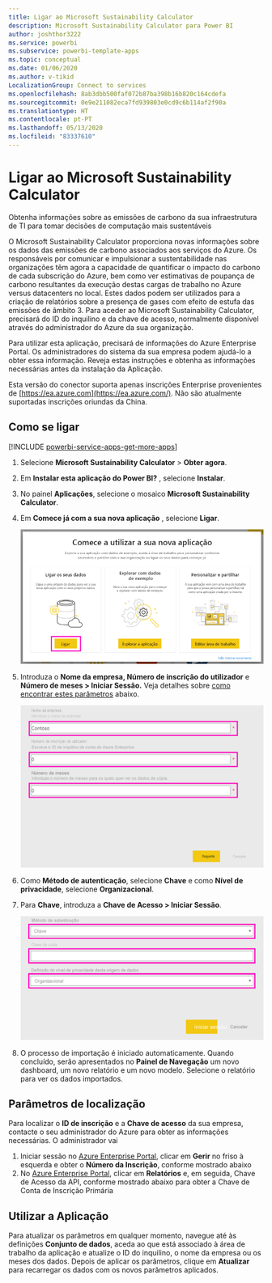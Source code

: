 ```yaml
---
title: Ligar ao Microsoft Sustainability Calculator
description: Microsoft Sustainability Calculator para Power BI
author: joshthor3222
ms.service: powerbi
ms.subservice: powerbi-template-apps
ms.topic: conceptual
ms.date: 01/06/2020
ms.author: v-tikid
LocalizationGroup: Connect to services
ms.openlocfilehash: 8ab3dbb500faf072b87ba398b16b820c164cdefa
ms.sourcegitcommit: 0e9e211082eca7fd939803e0cd9c6b114af2f90a
ms.translationtype: HT
ms.contentlocale: pt-PT
ms.lasthandoff: 05/13/2020
ms.locfileid: "83337610"
---
```

# <a name="connect-the-microsoft-sustainability-calculator"></a>Ligar ao Microsoft Sustainability Calculator
Obtenha informações sobre as emissões de carbono da sua infraestrutura de TI para tomar decisões de computação mais sustentáveis

O Microsoft Sustainability Calculator proporciona novas informações sobre os dados das emissões de carbono associados aos serviços do Azure. Os responsáveis por comunicar e impulsionar a sustentabilidade nas organizações têm agora a capacidade de quantificar o impacto do carbono de cada subscrição do Azure, bem como ver estimativas de poupança de carbono resultantes da execução destas cargas de trabalho no Azure versus datacenters no local. Estes dados podem ser utilizados para a criação de relatórios sobre a presença de gases com efeito de estufa das emissões de âmbito 3. Para aceder ao Microsoft Sustainability Calculator, precisará do ID do inquilino e da chave de acesso, normalmente disponível através do administrador do Azure da sua organização.

Para utilizar esta aplicação, precisará de informações do Azure Enterprise Portal. Os administradores do sistema da sua empresa podem ajudá-lo a obter essa informação. Reveja estas instruções e obtenha as informações necessárias antes da instalação da Aplicação. 

Esta versão do conector suporta apenas inscrições Enterprise provenientes de [https://ea.azure.com](https://ea.azure.com/). Não são atualmente suportadas inscrições oriundas da China.

## <a name="how-to-connect"></a>Como se ligar
[!INCLUDE [powerbi-service-apps-get-more-apps](../includes/powerbi-service-apps-get-more-apps.md)]

1. Selecione **Microsoft Sustainability Calculator** \> **Obter agora**.
1. Em **Instalar esta aplicação do Power BI?** , selecione **Instalar**.
1. No painel **Aplicações**, selecione o mosaico **Microsoft Sustainability Calculator**.
1. Em **Comece já com a sua nova aplicação** , selecione **Ligar**.

    ![Comece já com a sua nova aplicação](media/service-connect-to-zendesk/power-bi-new-app-connect-get-started.png)

1. Introduza o **Nome da empresa, Número de inscrição do utilizador** e **Número de meses \> Iniciar Sessão.** Veja detalhes sobre [como encontrar estes parâmetros](#finding-parameters) abaixo.

    ![Inscrição da empresa](media/service-connect-to-microsoft-sustainability-calculator/company-enrollment.png)

1. Como **Método de autenticação**, selecione **Chave** e como **Nível de privacidade**, selecione **Organizacional**.
1. Para **Chave**, introduza a **Chave de Acesso \> Iniciar Sessão**.

    ![Introdução da Chave de Acesso](media/service-connect-to-microsoft-sustainability-calculator/access-key-entry.png)

1. O processo de importação é iniciado automaticamente. Quando concluído, serão apresentados no **Painel de Navegação** um novo dashboard, um novo relatório e um novo modelo. Selecione o relatório para ver os dados importados.

## <a name="finding-parameters"></a>Parâmetros de localização

Para localizar o **ID de inscrição** e a **Chave de acesso** da sua empresa, contacte o seu administrador do Azure para obter as informações necessárias. O administrador vai

1. Iniciar sessão no [Azure Enterprise Portal](https://ea.azure.com), clicar em **Gerir** no friso à esquerda e obter o **Número da Inscrição**, conforme mostrado abaixo
2. No [Azure Enterprise Portal](https://ea.azure.com), clicar em **Relatórios** e, em seguida, Chave de Acesso da API, conforme mostrado abaixo para obter a Chave de Conta de Inscrição Primária

## <a name="using-the-app"></a>Utilizar a Aplicação

Para atualizar os parâmetros em qualquer momento, navegue até às definições **Conjunto de dados**, aceda ao que está associado à área de trabalho da aplicação e atualize o ID do inquilino, o nome da empresa ou os meses dos dados. Depois de aplicar os parâmetros, clique em **Atualizar** para recarregar os dados com os novos parâmetros aplicados.